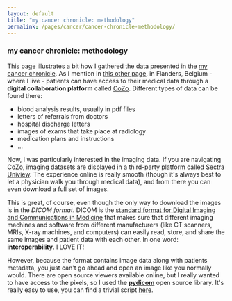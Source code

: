 ```yaml
---
layout: default
title: "my cancer chronicle: methodology"
permalink: /pages/cancer/cancer-chronicle-methodology/
---
```


### my cancer chronicle: methodology 

This page illustrates a bit how I gathered the data presented in the [my cancer chronicle](/pages/cancer/cancer-chronicle/).
As I mention in [this other page](/pages/cancer/blood-data/), in Flanders, Belgium - where I live - patients can have access to their medical data through a **digital collaboration platform** called [CoZo](https://www.cozo.be/). Different types of data can be found there:
- blood analysis results, usually in pdf files
- letters of referrals from doctors
- hospital discharge letters 
- images of exams that take place at radiology
- medication plans and instructions
- ...

Now, I was particularly interested in the imaging data. If you are navigating CoZo, imaging datasets are displayed in a third-party platform called [Sectra Uniview](https://medical.sectra.com/product/sectra-uniview/). The experience online is really smooth (though it's always best to let a physician walk you through medical data), and from there you can even download a full set of images. 

This is great, of course, even though the only way to download the images is in the _DICOM format_. DICOM is the [standard format for Digital Imaging and Communications in Medicine](https://en.wikipedia.org/wiki/DICOM) that makes sure that different imaging machines and software from different manufacturers (like CT scanners, MRIs, X-ray machines, and computers) can easily read, store, and share the same images and patient data with each other. In one word: **interoperability**. I LOVE IT!

However, because the format contains image data along with patients metadata, you just can't go ahead and open an image like you normally would. There are open source viewers available online, but I really wanted to have access to the pixels, so I used the **[pydicom](https://pydicom.github.io/pydicom/stable/)** open source library. It's really easy to use, you can find a trivial script [here](/scripts/convert_dcm.py).
